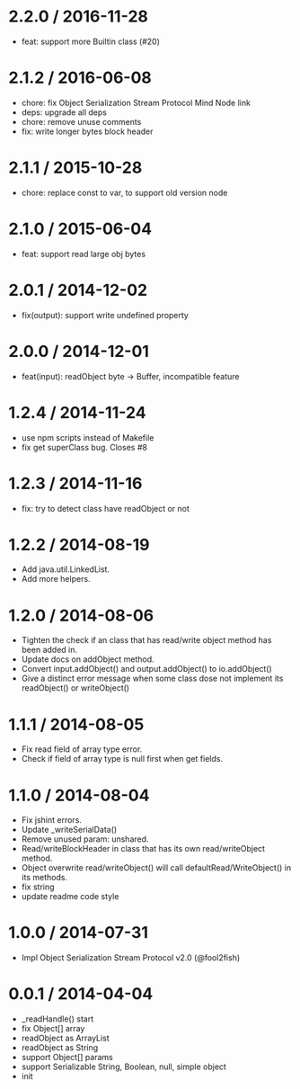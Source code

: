 
2.2.0 / 2016-11-28
==================

  * feat: support more Builtin class (#20)

2.1.2 / 2016-06-08
==================

  * chore: fix Object Serialization Stream Protocol Mind Node link
  * deps: upgrade all deps
  * chore: remove unuse comments
  * fix: write longer bytes block header

2.1.1 / 2015-10-28
==================

 * chore: replace const to var, to support old version node

2.1.0 / 2015-06-04
==================

 * feat: support read large obj bytes

2.0.1 / 2014-12-02
==================

 * fix(output): support write undefined property

2.0.0 / 2014-12-01
==================

 * feat(input): readObject byte -> Buffer, incompatible feature

1.2.4 / 2014-11-24
==================

 * use npm scripts instead of Makefile
 * fix get superClass bug. Closes #8

1.2.3 / 2014-11-16
==================

 * fix: try to detect class have readObject or not

1.2.2 / 2014-08-19
==================

 * Add java.util.LinkedList.
 * Add more helpers.

1.2.0 / 2014-08-06
==================

 * Tighten the check if an class that has read/write object method has been added in.
 * Update docs on addObject method.
 * Convert input.addObject() and output.addObject() to io.addObject()
 * Give a distinct error message when some class dose not implement its readObject() or writeObject()

1.1.1 / 2014-08-05
==================

 * Fix read field of array type error.
 * Check if field of array type is null first when get fields.

1.1.0 / 2014-08-04
==================

 * Fix jshint errors.
 * Update _writeSerialData()
 * Remove unused param: unshared.
 * Read/writeBlockHeader in class that has its own read/writeObject method.
 * Object overwrite read/writeObject() will call defaultRead/WriteObject() in its methods.
 * fix string
 * update readme code style

1.0.0 / 2014-07-31
==================

 * Impl Object Serialization Stream Protocol v2.0 (@fool2fish)

0.0.1 / 2014-04-04
==================

 * _readHandle() start
 * fix Object[] array
 * readObject as ArrayList<String>
 * readObject as String
 * support Object[] params
 * support Serializable String, Boolean, null, simple object
 * init
